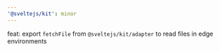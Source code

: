 ```yaml
---
'@sveltejs/kit': minor
---
```


feat: export `fetchFile` from `@sveltejs/kit/adapter` to read files in edge environments
